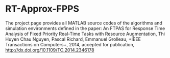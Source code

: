 # RT-Approx-FPPS
The project page provides all MATLAB source codes of the algorithms and simulation environments defined in the paper: An FTPAS for Response Time Analysis of Fixed Priority Real-Time Tasks with Resource Augmentation, Thi Huyen Chau Nguyen, Pascal Richard, Emmanuel Grolleau, +IEEE Transactions on Computers+, 2014, accepted for publication, http://dx.doi.org/10.1109/TC.2014.2346178
